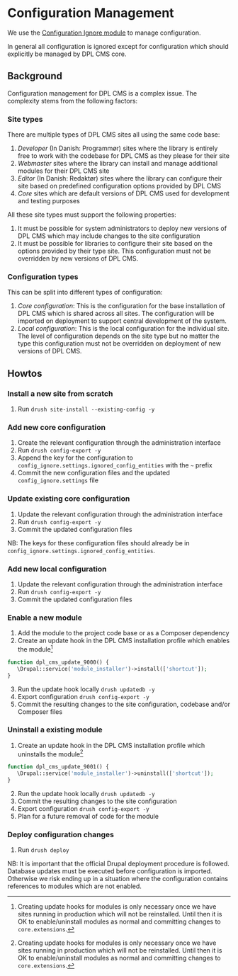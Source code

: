 # Configuration Management

We use the [Configuration Ignore module](architecture/adr-001-configuration-management.md)
to manage configuration.

In general all configuration is ignored except for configuration which should
explicitly be managed by DPL CMS core.

## Background

Configuration management for DPL CMS is a complex issue. The complexity stems
from the following factors:

### Site types

There are multiple types of DPL CMS sites all using the same code base:

1. *Developer* (In Danish: Programmør) sites where the library is entirely free
   to work with the codebase for DPL CMS as they please for their site
2. *Webmaster* sites where the library can install and
   manage additional modules for their DPL CMS site
3. *Editor* (In Danish: Redaktør) sites where the library can configure their
   site based on predefined configuration options provided by DPL CMS
4. *Core* sites which are default versions of DPL CMS used for development and
   testing purposes

All these site types must support the following properties:

1. It must be possible for system administrators to deploy new versions of
   DPL CMS which may include changes to the site configuration
2. It must be possible for libraries to configure their site based on the
   options provided by their type site. This configuration must not be
   overridden by new versions of DPL CMS.

### Configuration types

This can be split into different types of configuration:

1. *Core configuration*: This is the configuration for the base installation of
   DPL CMS which is shared across all sites. The configuration will be imported
   on deployment to support central development of the system.
2. *Local configuration*: This is the local configuration for the individual
   site. The level of configuration depends on the site type but no matter the
   type this configuration must not be overridden on deployment of new versions
   of DPL CMS.

## Howtos

### Install a new site from scratch

1. Run `drush site-install --existing-config -y`

### Add new core configuration

1. Create the relevant configuration through the administration interface
2. Run `drush config-export -y`
3. Append the key for the configuration to
   `config_ignore.settings.ignored_config_entities` with the `~` prefix
4. Commit the new configuration files and the updated `config_ignore.settings`
   file

### Update existing core configuration

1. Update the relevant configuration through the administration interface
2. Run `drush config-export -y`
3. Commit the updated configuration files

NB: The keys for these configuration files should already be in
`config_ignore.settings.ignored_config_entities`.

### Add new local configuration

1. Update the relevant configuration through the administration interface
2. Run `drush config-export -y`
3. Commit the updated configuration files

### Enable a new module

<!-- markdownlint-disable ol-prefix -->
1. Add the module to the project code base or as a Composer dependency
2. Create an update hook in the DPL CMS installation profile which enables the
   module[^1]

```php
function dpl_cms_update_9000() {
   \Drupal::service('module_installer')->install(['shortcut']);
}
```

3. Run the update hook locally `drush updatedb -y`
4. Export configuration `drush config-export -y`
5. Commit the resulting changes to the site configuration, codebase and/or
   Composer files

### Uninstall a existing module

1. Create an update hook in the DPL CMS installation profile which uninstalls
   the module[^1]

```php
function dpl_cms_update_9001() {
   \Drupal::service('module_installer')->uninstall(['shortcut']);
}
```

2. Run the update hook locally `drush updatedb -y`
3. Commit the resulting changes to the site configuration
4. Export configuration `drush config-export -y`
5. Plan for a future removal of code for the module
<!-- markdownlint-enable ol-prefix -->

### Deploy configuration changes

1. Run `drush deploy`

NB: It is important that the official Drupal deployment procedure is followed.
Database updates must be executed before configuration is imported. Otherwise
we risk ending up in a situation where the configuration contains references
to modules which are not enabled.

[^1]: Creating update hooks for modules is only necessary once we have sites
running in production which will not be reinstalled. Until then it is OK to
enable/uninstall modules as normal and committing changes to `core.extensions`.
